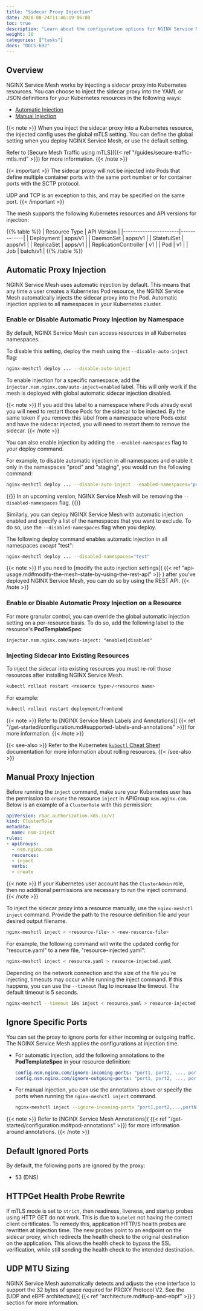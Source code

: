 ```yaml
---
title: "Sidecar Proxy Injection"
date: 2020-08-24T11:46:19-06:00
toc: true
description: "Learn about the configuration options for NGINX Service Mesh sidecar proxy injection."
weight: 10
categories: ["tasks"]
docs: "DOCS-692"
---
```


## Overview

NGINX Service Mesh works by injecting a sidecar proxy into Kubernetes resources. 
You can choose to inject the sidecar proxy into the YAML or JSON definitions for your Kubernetes resources in the following ways:

- [Automatic Injection](#automatic-proxy-injection)
- [Manual Injection](#manual-proxy-injection)

{{< note >}}
When you inject the sidecar proxy into a Kubernetes resource, the injected config uses the global mTLS setting. 
You can define the global setting when you deploy NGINX Service Mesh, or use the default setting.

Refer to [Secure Mesh Traffic using mTLS]({{< ref "/guides/secure-traffic-mtls.md" >}}) for more information.
{{< /note >}}

{{< important >}}
The sidecar proxy will not be injected into Pods that define multiple container ports with the same port number or for container ports with the SCTP protocol.

UDP and TCP is an exception to this, and may be specified on the same port.
{{< /important >}}

The mesh supports the following Kubernetes resources and API versions for injection:

{{% table %}}
|  Resource Type        | API Version |
|-----------------------|-------------|
| Deployment            | apps/v1     |
| DaemonSet             | apps/v1     |
| StatefulSet           | apps/v1     |
| ReplicaSet            | apps/v1     |
| ReplicationController | v1          |
| Pod                   | v1          |
| Job                   | batch/v1    |
{{% /table %}}

## Automatic Proxy Injection

NGINX Service Mesh uses automatic injection by default. This means that any time a user creates a Kubernetes Pod resource, the NGINX Service Mesh automatically injects the sidecar proxy into the Pod. Automatic injection applies to all namespaces in your Kubernetes cluster.

### Enable or Disable Automatic Proxy Injection by Namespace

By default, NGINX Service Mesh can access resources in all Kubernetes namespaces.

To disable this setting, deploy the mesh using the `--disable-auto-inject` flag:

```bash
nginx-meshctl deploy ... --disable-auto-inject
```

To enable injection for a specific namespace, add the `injector.nsm.nginx.com/auto-inject=enabled` label. This will only work if the mesh is deployed with global automatic sidecar injection disabled.

{{< note >}}
If you add this label to a namespace where Pods already exist you will need to restart those Pods for the sidecar to be injected.
By the same token if you remove this label from a namespace where Pods exist and have the sidecar injected, you will need to restart them to remove the sidecar.
{{< /note >}}

You can also enable injection by adding the `--enabled-namespaces` flag to your deploy command.

For example, to disable automatic injection in all namespaces and enable it only in the namespaces "prod" and "staging", you would run the following command:

```bash
nginx-meshctl deploy ... --disable-auto-inject --enabled-namespaces="prod,staging"
```

{{<important>}}
In an upcoming version, NGINX Service Mesh will be removing the `--disabled-namespaces` flag.
{{</important>}}

Similarly, you can deploy NGINX Service Mesh with automatic injection enabled and specify a list of the namespaces that you want to exclude.
To do so, use the `--disabled-namespaces` flag when you deploy.

The following deploy command enables automatic injection in all namespaces *except* "test":

```bash
nginx-meshctl deploy ... --disabled-namespaces="test"
```

{{< note >}}
If you need to [modify the auto injection settings]( {{< ref "api-usage.md#modify-the-mesh-state-by-using-the-rest-api" >}} ) after you've deployed NGINX Service Mesh, you can do so by using the REST API.
{{< /note >}}

### Enable or Disable Automatic Proxy Injection on a Resource

For more granular control, you can override the global automatic injection setting on a per-resource basis. To do so, add the following label to the resource's **PodTemplateSpec**:

`injector.nsm.nginx.com/auto-inject: "enabled|disabled"`

### Injecting Sidecar into Existing Resources

To inject the sidecar into existing resources you must re-roll those resources after installing NGINX Service Mesh.

```bash
kubectl rollout restart <resource type>/<resource name>
```

For example:

```bash
kubectl rollout restart deployment/frontend
```

{{< note >}}
Refer to [NGINX Service Mesh Labels and Annotations]( {{< ref "/get-started/configuration.md#supported-labels-and-annotations" >}}) for more information.
{{< /note >}}

{{< see-also >}}
Refer to the Kubernetes [`kubectl` Cheat Sheet](https://kubernetes.io/docs/reference/kubectl/cheatsheet/#updating-resources) documentation for more information about rolling resources.
{{< /see-also >}}

## Manual Proxy Injection

Before running the `inject` command, make sure your Kubernetes user has the permission to `create` the resource `inject` in APIGroup `nsm.nginx.com`. Below is an example of a `ClusterRole` with this permission:

```yaml
apiVersion: rbac.authorization.k8s.io/v1
kind: ClusterRole
metadata:
  name: nsm-inject
rules:
- apiGroups:
  - nsm.nginx.com
  resources:
  - inject
  verbs:
  - create
```

{{< note >}}
If your Kubernetes user account has the `ClusterAdmin` role, then no additional permissions are necessary to run the inject command.
{{< /note >}}

To inject the sidecar proxy into a resource manually, use the `nginx-meshctl inject` command. Provide the path to the resource definition file and your desired output filename.

```bash
nginx-meshctl inject < <resource-file> > <new-resource-file>
```

For example, the following command will write the updated config for "resource.yaml" to a new file, "resource-injected.yaml":

```bash
nginx-meshctl inject < resource.yaml > resource-injected.yaml
```

Depending on the network connection and the size of the file you're injecting, timeouts may occur while running the inject command. If this happens, you can use the `--timeout` flag to increase the timeout. The default timeout is 5 seconds.

```bash
nginx-meshctl --timeout 10s inject < resource.yaml > resource-injected.yaml
```

## Ignore Specific Ports

You can set the proxy to ignore ports for either incoming or outgoing traffic. The NGINX Service Mesh applies the configurations at injection time.

- For automatic injection, add the following annotations to the **PodTemplateSpec** in your resource definition:

  ```yaml
  config.nsm.nginx.com/ignore-incoming-ports: "port1, port2, ..., portN"
  config.nsm.nginx.com/ignore-outgoing-ports: "port1, port2, ..., portN"
  ```

- For manual injection, you can use the annotations above or specify the ports when running the `nginx-meshctl inject` command.

    ```bash
    nginx-meshctl inject --ignore-incoming-ports "port1,port2,...,portN", --ignore-outgoing-ports "port1,port2,...,portN" < resource.yaml > resource-injected.yaml
    ```
  
{{< note >}}
Refer to [NGINX Service Mesh Annotations]( {{< ref "/get-started/configuration.md#pod-annotations" >}}) for more information around annotations.
{{< /note >}}

## Default Ignored Ports

By default, the following ports are ignored by the proxy:

- 53 (DNS)

## HTTPGet Health Probe Rewrite

If mTLS mode is set to `strict`, then readiness, liveness, and startup probes using HTTP GET do not work. This is
due to `kubelet` not having the correct client certificates. To remedy this, application HTTP/S health probes are
rewritten at injection time. The new probes point to an endpoint on the sidecar proxy, which
redirects the health check to the original destination on the application. This allows the health check to bypass 
the SSL verification, while still sending the health check to the intended destination.

## UDP MTU Sizing

NGINX Service Mesh automatically detects and adjusts the `eth0` interface to support the 32 bytes of space required for PROXY Protocol V2. See the [UDP and eBPF architecture]( {{< ref "architecture.md#udp-and-ebpf" >}} ) section for more information.
